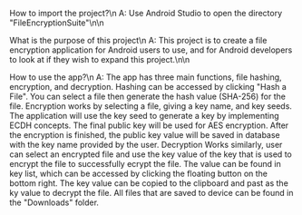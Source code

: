 How to import the project?\n
A: Use Android Studio to open the directory "FileEncryptionSuite"\n\n

What is the purpose of this project\n
A: This project is to create a file encryption application for Android users to use, and for Android developers to look at if they wish to expand this project.\n\n

How to use the app?\n
A: The app has three main functions, file hashing, encryption, and decryption.
  Hashing can be accessed by clicking "Hash a File". You can select a file then generate the hash value (SHA-256) for the file.
  Encryption works by selecting a file, giving a key name, and key seeds. The application will use the key seed to generate a key by implementing ECDH concepts. The final public key will be used for AES encryption. After the encryption is finished, the public key value will be saved in database with the key name provided by the user.
  Decryption Works similarly, user can select an encrypted file and use the key value of the key that is used to encrypt the file to successfully ecrypt the file. The value can be found in key list, which can be accessed by clicking the floating button on the bottom right. The key value can be copied to the clipboard and past as the ky value to decrypt the file.
  All files that are saved to device can be found in the "Downloads" folder.
